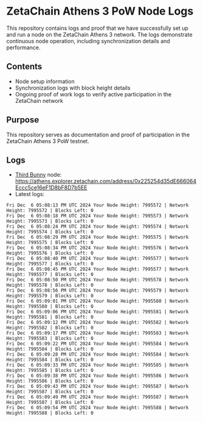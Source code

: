 # ZetaChain Athens 3 PoW Node Logs
This repository contains logs and proof that we have successfully set up and run a node on the ZetaChain Athens 3 network. The logs demonstrate continuous node operation, including synchronization details and performance.

## Contents
- Node setup information
- Synchronization logs with block height details
- Ongoing proof of work logs to verify active participation in the ZetaChain network

## Purpose
This repository serves as documentation and proof of participation in the ZetaChain Athens 3 PoW testnet.

## Logs

- [Third Bunny](https://thirdbunny.xyz/) node: https://athens.explorer.zetachain.com/address/0x225254d35dE666064Eccc5ce16eF1D8bF8D7b5EE
- Latest logs:
```
Fri Dec  6 05:08:13 PM UTC 2024 Your Node Height: 7995572 | Network Height: 7995572 | Blocks Left: 0
Fri Dec  6 05:08:18 PM UTC 2024 Your Node Height: 7995573 | Network Height: 7995573 | Blocks Left: 0
Fri Dec  6 05:08:24 PM UTC 2024 Your Node Height: 7995574 | Network Height: 7995574 | Blocks Left: 0
Fri Dec  6 05:08:29 PM UTC 2024 Your Node Height: 7995575 | Network Height: 7995575 | Blocks Left: 0
Fri Dec  6 05:08:34 PM UTC 2024 Your Node Height: 7995576 | Network Height: 7995576 | Blocks Left: 0
Fri Dec  6 05:08:40 PM UTC 2024 Your Node Height: 7995577 | Network Height: 7995577 | Blocks Left: 0
Fri Dec  6 05:08:45 PM UTC 2024 Your Node Height: 7995577 | Network Height: 7995577 | Blocks Left: 0
Fri Dec  6 05:08:50 PM UTC 2024 Your Node Height: 7995578 | Network Height: 7995578 | Blocks Left: 0
Fri Dec  6 05:08:56 PM UTC 2024 Your Node Height: 7995579 | Network Height: 7995579 | Blocks Left: 0
Fri Dec  6 05:09:01 PM UTC 2024 Your Node Height: 7995580 | Network Height: 7995580 | Blocks Left: 0
Fri Dec  6 05:09:06 PM UTC 2024 Your Node Height: 7995581 | Network Height: 7995581 | Blocks Left: 0
Fri Dec  6 05:09:12 PM UTC 2024 Your Node Height: 7995582 | Network Height: 7995582 | Blocks Left: 0
Fri Dec  6 05:09:17 PM UTC 2024 Your Node Height: 7995583 | Network Height: 7995583 | Blocks Left: 0
Fri Dec  6 05:09:22 PM UTC 2024 Your Node Height: 7995584 | Network Height: 7995584 | Blocks Left: 0
Fri Dec  6 05:09:28 PM UTC 2024 Your Node Height: 7995584 | Network Height: 7995584 | Blocks Left: 0
Fri Dec  6 05:09:33 PM UTC 2024 Your Node Height: 7995585 | Network Height: 7995585 | Blocks Left: 0
Fri Dec  6 05:09:38 PM UTC 2024 Your Node Height: 7995586 | Network Height: 7995586 | Blocks Left: 0
Fri Dec  6 05:09:43 PM UTC 2024 Your Node Height: 7995587 | Network Height: 7995587 | Blocks Left: 0
Fri Dec  6 05:09:49 PM UTC 2024 Your Node Height: 7995587 | Network Height: 7995587 | Blocks Left: 0
Fri Dec  6 05:09:54 PM UTC 2024 Your Node Height: 7995588 | Network Height: 7995588 | Blocks Left: 0
```
